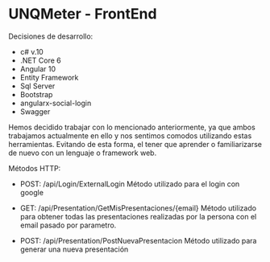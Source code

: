 # UNQMeter - FrontEnd
Decisiones de desarrollo: 

* c# v.10
* .NET Core 6
* Angular 10
* Entity Framework
* Sql Server
* Bootstrap
* angularx-social-login
* Swagger

Hemos decidido trabajar con lo mencionado anteriormente, ya que ambos trabajamos actualmente en ello y nos sentimos comodos utilizando estas herramientas. Evitando de esta forma, el tener que aprender o familiarizarse de nuevo con un lenguaje o framework web. 


Métodos HTTP: 

* POST: /api/Login/ExternalLogin
Método utilizado para el login con google

* GET: /api/Presentation/GetMisPresentaciones/{email}
Método utilizado para obtener todas las presentaciones realizadas por la persona con el email pasado por parametro.

* POST: /api/Presentation/PostNuevaPresentacion
Método utilizado para generar una nueva presentación

